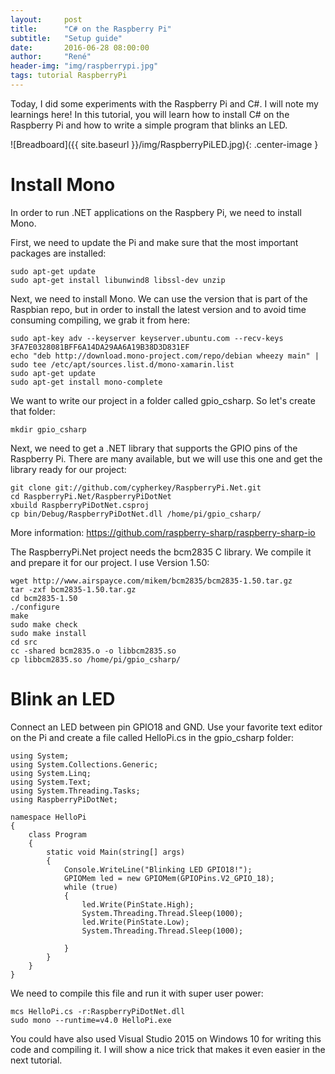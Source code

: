 ```yaml
---
layout:     post
title:      "C# on the Raspberry Pi"
subtitle:   "Setup guide"
date:       2016-06-28 08:00:00
author:     "René"
header-img: "img/raspberrypi.jpg"
tags: tutorial RaspberryPi
---
```


Today, I did some experiments with the Raspberry Pi and C#. I will note my learnings here!
In this tutorial, you will learn how to install C# on the Raspberry Pi and how to write a simple program that blinks an LED.

![Breadboard]({{ site.baseurl }}/img/RaspberryPiLED.jpg){: .center-image }


# Install Mono

In order to run .NET applications on the Raspbery Pi, we need to install Mono.

First, we need to update the Pi and make sure that the most important packages are installed:

```
sudo apt-get update
sudo apt-get install libunwind8 libssl-dev unzip
```

Next, we need to install Mono. We can use the version that is part of the Raspbian repo, but in order to install the latest version and to avoid time consuming compiling, we grab it from here:

```
sudo apt-key adv --keyserver keyserver.ubuntu.com --recv-keys 3FA7E0328081BFF6A14DA29AA6A19B38D3D831EF
echo "deb http://download.mono-project.com/repo/debian wheezy main" | sudo tee /etc/apt/sources.list.d/mono-xamarin.list
sudo apt-get update
sudo apt-get install mono-complete
```

We want to write our project in a folder called gpio_csharp. So let's create that folder:

```
mkdir gpio_csharp
```

Next, we need to get a .NET library that supports the GPIO pins of the Raspberry Pi. There are many available, but we will use this one and get the library ready for our project:

```
git clone git://github.com/cypherkey/RaspberryPi.Net.git
cd RaspberryPi.Net/RaspberryPiDotNet
xbuild RaspberryPiDotNet.csproj
cp bin/Debug/RaspberryPiDotNet.dll /home/pi/gpio_csharp/
```
More information: https://github.com/raspberry-sharp/raspberry-sharp-io

The RaspberryPi.Net project needs the bcm2835 C library. We compile it and prepare it for our project. I use Version 1.50:

```
wget http://www.airspayce.com/mikem/bcm2835/bcm2835-1.50.tar.gz
tar -zxf bcm2835-1.50.tar.gz
cd bcm2835-1.50
./configure
make
sudo make check
sudo make install
cd src
cc -shared bcm2835.o -o libbcm2835.so
cp libbcm2835.so /home/pi/gpio_csharp/
```

# Blink an LED

Connect an LED between pin GPIO18 and GND.
Use your favorite text editor on the Pi and create a file called HelloPi.cs in the gpio_csharp folder:

```
using System;
using System.Collections.Generic;
using System.Linq;
using System.Text;
using System.Threading.Tasks;
using RaspberryPiDotNet;

namespace HelloPi
{
    class Program
    {
        static void Main(string[] args)
        {
            Console.WriteLine("Blinking LED GPIO18!");
            GPIOMem led = new GPIOMem(GPIOPins.V2_GPIO_18);
            while (true)
            {
                led.Write(PinState.High);
                System.Threading.Thread.Sleep(1000);
                led.Write(PinState.Low);
                System.Threading.Thread.Sleep(1000);

            }
        }
    }
}
```

We need to compile this file and run it with super user power:

```
mcs HelloPi.cs -r:RaspberryPiDotNet.dll
sudo mono --runtime=v4.0 HelloPi.exe
```

You could have also used Visual Studio 2015 on Windows 10 for writing this code and compiling it. I will show a nice trick that makes it even easier in the next tutorial.
